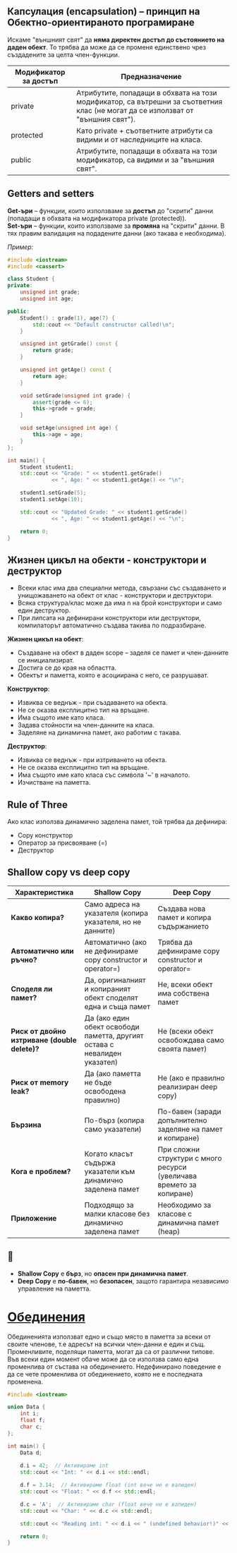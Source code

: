 ## Капсулация (encapsulation) – принцип на Обектно-ориентираното програмиране

Искаме "външният свят" да **няма директен достъп до състоянието на даден обект**. То трябва да може да се променя единствено чрез създадените за целта член-функции.  

|Модификатор за достъп|Предназначение|  
|--|--|  
|private|Атрибутите, попадащи в обхвата на този модификатор, са вътрешни за съответния клас (не могат да се използват от "външния свят").|  
|protected|Като private + съответните атрибути са видими и от наследниците на класа.|  
|public|Атрибутите, попадащи в обхвата на този модификатор, са видими и за "външния свят".|  

  

## Getters and setters
**Get-ъри** – функции, които използваме за **достъп** до "скрити" данни (попадащи в обхвата на модификатора private (protected)).  
**Set-ъри** – функции, които използваме за **промяна** на "скрити" данни. В тях правим валидация на подадените данни (ако такава е необходима).  

*Пример:*  
```c++
#include <iostream>
#include <cassert>

class Student {
private:
    unsigned int grade;
    unsigned int age;

public:
    Student() : grade(1), age(7) {
        std::cout << "Default constructor called!\n";
    }

    unsigned int getGrade() const {
        return grade;
    }

    unsigned int getAge() const {
        return age;
    }

    void setGrade(unsigned int grade) {
        assert(grade <= 6);
        this->grade = grade;
    }

    void setAge(unsigned int age) {
        this->age = age;
    }
};

int main() {
    Student student1;
    std::cout << "Grade: " << student1.getGrade() 
              << ", Age: " << student1.getAge() << "\n";

    student1.setGrade(5);
    student1.setAge(10);

    std::cout << "Updated Grade: " << student1.getGrade() 
              << ", Age: " << student1.getAge() << "\n";

    return 0;
}

```

## Жизнен цикъл на обекти - конструктори и деструктор
* Всеки клас има два специални метода, свързани със създаването и унищожаването на обект от клас - конструктори и деструктори.
* Всяка структура/клас може да има n на брой конструктори и само един деструктор.
* При липсата на дефинирани конструктори или деструктори, компилаторът автоматично създава такива по подразбиране.

**Жизнен цикъл на обект**:
 - Създаване на обект в даден scope – заделя се памет и член-данните се инициализират.
 - Достига се до края на областта.
 - Обектът и паметта, която е асоциирана с него, се разрушават.

**Конструктор**:
 - Извиква се веднъж - при създаването на обекта.
 - Не се оказва експлицитно тип на връщане.
 - Има същото име като класа.
 - Задава стойности на член-данните на класа.
 - Заделяне на динамична памет, ако работим с такава. 
 
**Деструктор**:
 - Извиква се веднъж - при изтриването на обекта.
 - Не се оказва експлицитно тип на връщане.
 - Има същото име като класа със символа '~' в началото.
 - Изчистване на паметта.


## Rule of Three

Ако клас използва динамично заделена памет, той трябва да дефинира:
* Copy конструктор
* Оператор за присвояване (=)
* Деструктор


## Shallow copy vs deep copy

| **Характеристика**        | **Shallow Copy** | **Deep Copy** |
|--------------------------|--------------------------------|----------------------------|
| **Какво копира?**       | Само адреса на указателя (копира указателя, но не данните) | Създава нова памет и копира съдържанието  |
| **Автоматично или ръчно?** | Автоматично (ако не дефинираме copy constructor и operator=) | Трябва да дефинираме copy constructor и operator= |
| **Споделя ли памет?**   | Да, оригиналният и копираният обект споделят една и съща памет | Не, всеки обект има собствена памет |
| **Риск от двойно изтриване (double delete)?** | Да (ако един обект освободи паметта, другият остава с невалиден указател) | Не (всеки обект освобождава само своята памет) |
| **Риск от memory leak?** | Да (ако паметта не бъде освободена правилно) | Не (ако е правилно реализиран deep copy) |
| **Бързина**            | По-бърз (копира само указатели) | По-бавен (заради допълнително заделяне на памет и копиране) |
| **Кога е проблем?**     | Когато класът съдържа указатели към динамично заделена памет | При сложни структури с много ресурси (увеличава времето за копиране) |
| **Приложение**         | Подходящо за малки класове без динамично заделена памет | Необходимо за класове с динамична памет (heap) |

## 📌 
- **Shallow Copy** е **бърз**, но **опасен при динамична памет**.  
- **Deep Copy** е **по-бавен**, но **безопасен**, защото гарантира независимо управление на паметта.

# [**Обединения**](https://en.cppreference.com/w/cpp/language/union)
Обединенията използват едно и също място в паметта за всеки от своите членове, т.е адресът на всички член-данни е един и същ.  
Променливите, поделящи паметта, могат да са от различни типове.  
Във всеки един момент обаче може да се използва само една променлива от състава на обединението. Недефинирано поведение е да се чете променлива от обединението, която не е последната променена.
```c++
#include <iostream>

union Data {
    int i;
    float f;
    char c;
};

int main() {
    Data d;
    
    d.i = 42;  // Активираме int
    std::cout << "Int: " << d.i << std::endl;

    d.f = 3.14;  // Активираме float (int вече не е валиден)
    std::cout << "Float: " << d.f << std::endl;

    d.c = 'A';  // Активираме char (float вече не е валиден)
    std::cout << "Char: " << d.c << std::endl;

    std::cout << "Reading int: " << d.i << " (undefined behavior!)" << std::endl;

    return 0;
}


```